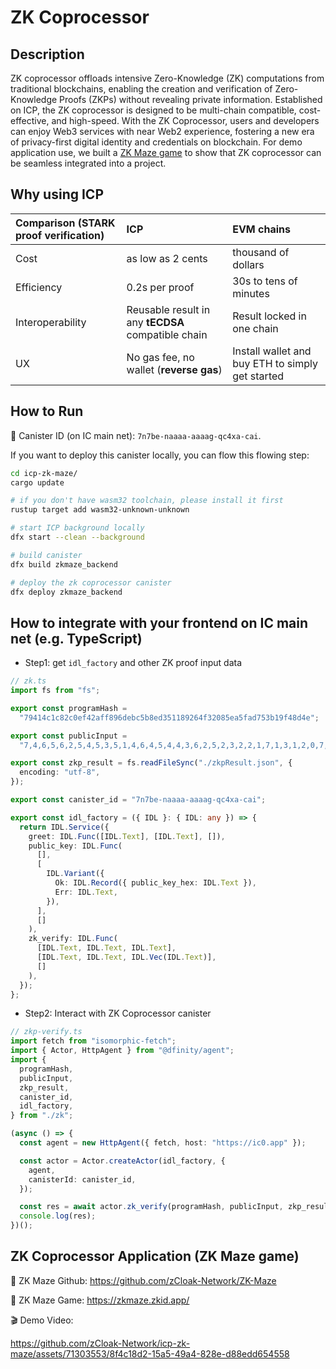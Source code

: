 # ZK Coprocessor

## Description
ZK coprocessor offloads intensive Zero-Knowledge (ZK) computations from traditional blockchains, enabling the creation and verification of Zero-Knowledge Proofs (ZKPs) without revealing private information. Established on ICP, the ZK coprocessor is designed to be multi-chain compatible, cost-effective, and high-speed. With the ZK Coprocessor, users and developers can enjoy Web3 services with near Web2 experience, fostering a new era of privacy-first digital identity and credentials on blockchain. 
For demo application use, we built a [ZK Maze game](https://zkmaze.zkid.app/) to show that ZK coprocessor can be seamless integrated into a project.

## Why using ICP
| Comparison (STARK proof verification) | ICP | EVM chains |
| :----- | :----- | :----- |
| Cost | as low as 2 cents | thousand of dollars |
| Efficiency | 0.2s per proof | 30s to tens of minutes |
| Interoperability | Reusable result in any **tECDSA** compatible chain | Result locked in one chain |
| UX | No gas fee, no wallet (**reverse gas**) | Install wallet and buy ETH to simply get started |

## How to Run
🫙 Canister ID (on IC main net): `7n7be-naaaa-aaaag-qc4xa-cai`.

If you want to deploy this canister locally, you can flow this flowing step:
```bash
cd icp-zk-maze/
cargo update

# if you don't have wasm32 toolchain, please install it first
rustup target add wasm32-unknown-unknown

# start ICP background locally
dfx start --clean --background

# build canister
dfx build zkmaze_backend

# deploy the zk coprocessor canister
dfx deploy zkmaze_backend
```

## How to integrate with your frontend on IC main net (e.g. TypeScript)
- Step1: get `idl_factory` and other ZK proof input data
```ts
// zk.ts
import fs from "fs";

export const programHash =
  "79414c1c82c0ef42aff896debc5b8ed351189264f32085ea5fad753b19f48d4e";

export const publicInput =
  "7,4,6,5,6,2,5,4,5,3,5,1,4,6,4,5,4,4,3,6,2,5,2,3,2,2,1,7,1,3,1,2,0,7,17,15,7,7,0,0,8,8";

export const zkp_result = fs.readFileSync("./zkpResult.json", {
  encoding: "utf-8",
});

export const canister_id = "7n7be-naaaa-aaaag-qc4xa-cai";

export const idl_factory = ({ IDL }: { IDL: any }) => {
  return IDL.Service({
    greet: IDL.Func([IDL.Text], [IDL.Text], []),
    public_key: IDL.Func(
      [],
      [
        IDL.Variant({
          Ok: IDL.Record({ public_key_hex: IDL.Text }),
          Err: IDL.Text,
        }),
      ],
      []
    ),
    zk_verify: IDL.Func(
      [IDL.Text, IDL.Text, IDL.Text],
      [IDL.Text, IDL.Text, IDL.Vec(IDL.Text)],
      []
    ),
  });
};

```

- Step2: Interact with ZK Coprocessor canister
```ts
// zkp-verify.ts
import fetch from "isomorphic-fetch";
import { Actor, HttpAgent } from "@dfinity/agent";
import {
  programHash,
  publicInput,
  zkp_result,
  canister_id,
  idl_factory,
} from "./zk";

(async () => {
  const agent = new HttpAgent({ fetch, host: "https://ic0.app" });

  const actor = Actor.createActor(idl_factory, {
    agent,
    canisterId: canister_id,
  });

  const res = await actor.zk_verify(programHash, publicInput, zkp_result);
  console.log(res);
})();

```

## ZK Coprocessor Application (ZK Maze game)
🔗 ZK Maze Github: https://github.com/zCloak-Network/ZK-Maze

🔗 ZK Maze Game: https://zkmaze.zkid.app/

🎬 Demo Video:

https://github.com/zCloak-Network/icp-zk-maze/assets/71303553/8f4c18d2-15a5-49a4-828e-d88edd654558

